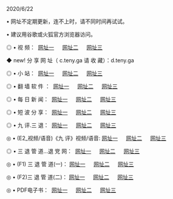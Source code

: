 <p>2020/6/22
<p>• 网址不定期更新，连不上时，请不同时间再试试。
<p>• 建议用谷歌或火狐官方浏览器访问。
<p>◎ • 视 频： 
<a href="http://pai.hdfmradio.com/" target="_blank">网址一</a> 　 
<a href="http://pci.hdfmradio.com/" target="_blank">网址二</a> 　 
<a href="http://pti.hdfmradio.com/b.html" target="_blank">网址三</a>
<p>◆ new! 分 享 网 址（  c.teny.ga 请 收 藏）：d.teny.ga</p>

<p>◎ • 小 站：  
<a href="http://pai.hdfmradio.com/f.html" target="_blank">网址一</a> 　 
<a href="http://pci.hdfmradio.com/h.html" target="_blank">网址二</a> 　 
<a href="http://pti.hdfmradio.com/k/" target="_blank">网址三</a></p>
<p>◎ • 翻 墙 软 件 ：  
<a href="http://pai.hdfmradio.com/ff/" target="_blank">网址一</a> 　 
<a href="http://pci.hdfmradio.com/s/read/a1_nd.html" target="_blank">网址二</a> 　 
<a href="http://pti.hdfmradio.com/ff/index.html" target="_blank">网址三</a></p>
<p>◎ • 每 日 新 闻：  
<a href="http://pai.hdfmradio.com/day/" target="_blank">网址一</a> 　 
<a href="http://pci.hdfmradio.com/day/" target="_blank">网址二</a> 　 
<a href="http://pti.hdfmradio.com/day/index.html" target="_blank">网址三</a></p>
<p>◎ • 短 波 分 享：  
<a href="http://pai.hdfmradio.com/h/" target="_blank">网址一</a> 　 
<a href="http://pti.hdfmradio.com/h/" target="_blank">网址二</a> 　 
<a href="http://pci.hdfmradio.com/h/index.html" target="_blank">网址三</a></p>
<p>◎ • 九 评.三 退：  
<a href="http://pai.hdfmradio.com/t/" target="_blank">网址一</a> 　 
<a href="http://pci.hdfmradio.com/v2/index.html" target="_blank">网址二</a> 　 
<a href="http://pti.hdfmradio.com/tt/index.html" target="_blank">网址三</a> 　</p>
<p>◎ • (E2_视频/语音)《九 评》视频/语音: 
<a href="http://pci.hdfmradio.com/7738.html" target="_blank">网址一</a> 　 
<a href="http://pai.hdfmradio.com/7614.html" target="_blank">网址二</a> 　 
<a href="http://pti.hdfmradio.com/7633.html" target="_blank">网址三</a></p>
<p>◎ • 三 退 管 道...退 党 网：  
<a href="http://pai.hdfmradio.com/go/td1.html" target="_blank">网址一</a> 　 
<a href="http://pci.hdfmradio.com/go/td2.html" target="_blank">网址二</a> 　 
<a href="http://pti.hdfmradio.com/go/td3.html" target="_blank">网址三</a></p>
<p>◎ • (F1) 三 退 管 道(一)： 
<a href="http://pai.hdfmradio.com/dd/" target="_blank">网址一</a> 　 
<a href="http://pci.hdfmradio.com/s/read/a1_tdx.html" target="_blank">网址二</a> 　 
<a href="http://pti.hdfmradio.com/dd/" target="_blank">网址三</a></p>
<p>◎ • (F2)三 退 管 道(二)： 
<a href="http://pci.hdfmradio.com/d/" target="_blank">网址一</a> 　 
<a href="http://pai.hdfmradio.com/d/index.html" target="_blank">网址二</a> 　 
<a href="http://pti.hdfmradio.com/d/" target="_blank">网址三</a></p>
<p>◎ • PDF电子书：  
<a href="http://pai.hdfmradio.com/p/" target="_blank">网址一</a> 　 
<a href="http://pci.hdfmradio.com/p/index.html" target="_blank">网址二</a> 　 
<a href="http://pti.hdfmradio.com/p/" target="_blank">网址三</a></p>

